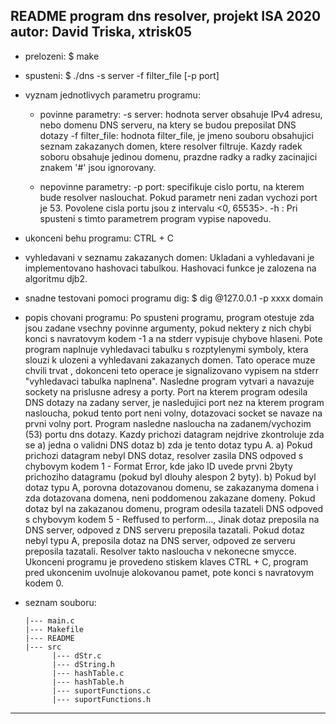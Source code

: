 README
program dns resolver, projekt ISA 2020
autor: David Triska, xtrisk05
-------------------------------------------------------------------------------------------------------------------

- prelozeni:
	$ make

- spusteni:
	$ ./dns -s server -f filter_file [-p port]

- vyznam jednotlivych parametru programu:
	- povinne parametry:
		-s server: 
			hodnota server obsahuje IPv4 adresu, nebo domenu DNS serveru, na ktery se budou preposilat DNS dotazy
		-f filter_file:
			hodnota filter_file, je jmeno souboru obsahujici seznam zakazanych domen, ktere resolver filtruje. Kazdy radek soboru obsahuje jedinou domenu, prazdne radky a radky zacinajici znakem '#' jsou ignorovany.

	- nepovinne parametry:
		-p port:
			specifikuje cislo portu, na kterem bude resolver naslouchat. Pokud parametr neni zadan vychozi port je 53. Povolene cisla portu jsou z intervalu <0, 65535>.
		-h :
			Pri spusteni s timto parametrem program vypise napovedu.

- ukonceni behu programu:
	CTRL + C

- vyhledavani v seznamu zakazanych domen:
	Ukladani a vyhledavani je implementovano hashovaci tabulkou. Hashovaci funkce je zalozena na algoritmu djb2.

- snadne testovani pomoci programu dig: $ dig @127.0.0.1 -p xxxx domain

- popis chovani programu: 
	Po spusteni programu, program otestuje zda jsou zadane vsechny povinne argumenty, pokud nektery z nich chybi konci s navratovym kodem -1 a na stderr vypisuje chybove hlaseni.
	Pote program naplnuje vyhledavaci tabulku s rozptylenymi symboly, ktera slouzi k ulozeni a vyhledavani zakazanych domen. Tato operace muze chvili trvat , dokonceni teto operace je signalizovano vypisem na stderr "vyhledavaci tabulka naplnena".
	Nasledne program vytvari a navazuje sockety na prislusne adresy a porty. Port na kterem program odesila DNS dotazy na zadany server, je nasledujici port nez na kterem program nasloucha, pokud tento port neni volny, dotazovaci socket se navaze na prvni volny port. Program nasledne nasloucha na zadanem/vychozim (53) portu dns dotazy.
	Kazdy prichozi datagram nejdrive zkontroluje zda se a) jedna o validni DNS dotaz b) zda je tento dotaz typu A.
	a) Pokud prichozi datagram nebyl DNS dotaz, resolver zasila DNS odpoved s chybovym kodem 1 - Format Error, kde jako ID uvede prvni 2byty prichoziho datagramu (pokud byl dlouhy alespon 2 byty). 
	b) Pokud byl dotaz typu A, porovna dotazovanou domenu, se zakazanyma domena i zda dotazovana domena, neni poddomenou zakazane domeny. Pokud dotaz byl na zakazanou domenu, program odesila tazateli DNS odpoved s chybovym kodem 5 - Reffused to perform..., Jinak dotaz preposila na DNS server, odpoved z DNS serveru preposila tazatali.
	Pokud dotaz nebyl typu A, preposila dotaz na DNS server, odpoved ze serveru preposila tazatali.
	Resolver takto nasloucha v nekonecne smycce. Ukonceni programu je provedeno stiskem klaves CTRL + C, program pred ukoncenim uvolnuje alokovanou pamet, pote konci s navratovym kodem 0.

- seznam souboru:
	```
	|--- main.c 	
	|--- Makefile
	|--- README
	|--- src
		  |--- dStr.c
		  |--- dString.h
		  |--- hashTable.c
		  |--- hashTable.h
		  |--- suportFunctions.c
		  |--- suportFunctions.h
	```

-------------------------------------------------------------------------------------------------------------------
